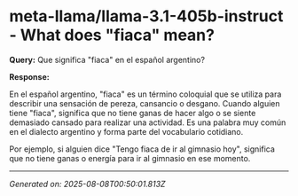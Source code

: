 # meta-llama/llama-3.1-405b-instruct - What does "fiaca" mean?

**Query:** Que significa "fiaca" en el español argentino?



**Response:**

En el español argentino, "fiaca" es un término coloquial que se utiliza para describir una sensación de pereza, cansancio o desgano. Cuando alguien tiene "fiaca", significa que no tiene ganas de hacer algo o se siente demasiado cansado para realizar una actividad. Es una palabra muy común en el dialecto argentino y forma parte del vocabulario cotidiano.

Por ejemplo, si alguien dice "Tengo fiaca de ir al gimnasio hoy", significa que no tiene ganas o energía para ir al gimnasio en ese momento.

---
*Generated on: 2025-08-08T00:50:01.813Z*
